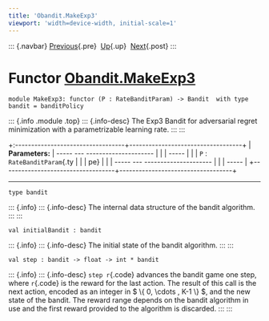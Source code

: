 ```yaml
---
title: 'Obandit.MakeExp3'
viewport: 'width=device-width, initial-scale=1'
---
```


::: {.navbar}
[Previous](Obandit.MakeEpsilonGreedy.html "Obandit.MakeEpsilonGreedy"){.pre}
 [Up](Obandit.html "Obandit"){.up}
 [Next](Obandit.MakeDecayingExp3.html "Obandit.MakeDecayingExp3"){.post}
:::

Functor [Obandit.MakeExp3](type_Obandit.MakeExp3.html)
======================================================

    module MakeExp3: functor (P : RateBanditParam) -> Bandit  with type bandit = banditPolicy

::: {.info .module .top}
::: {.info-desc}
The Exp3 Bandit for adversarial regret minimization with a
parametrizable learning rate.
:::
:::

+:----------------------------------+-----------------------------------+
| **Parameters:**                   |   ----- --- --------------------- |
|                                   | -----                             |
|                                   |    `P`   :  `RateBanditParam`{.ty |
|                                   | pe}                               |
|                                   |   ----- --- --------------------- |
|                                   | -----                             |
+-----------------------------------+-----------------------------------+

------------------------------------------------------------------------

    type bandit 

::: {.info}
::: {.info-desc}
The internal data structure of the bandit algorithm.
:::
:::

    val initialBandit : bandit

::: {.info}
::: {.info-desc}
The initial state of the bandit algorithm.
:::
:::

    val step : bandit -> float -> int * bandit

::: {.info}
::: {.info-desc}
`step r`{.code} advances the bandit game one step, where `r`{.code} is
the reward for the last action. The result of this call is the next
action, encoded as an integer in \$ \\{ 0, \\cdots , K-1 \\} \$, and the
new state of the bandit. The reward range depends on the bandit
algorithm in use and the first reward provided to the algorithm is
discarded.
:::
:::
